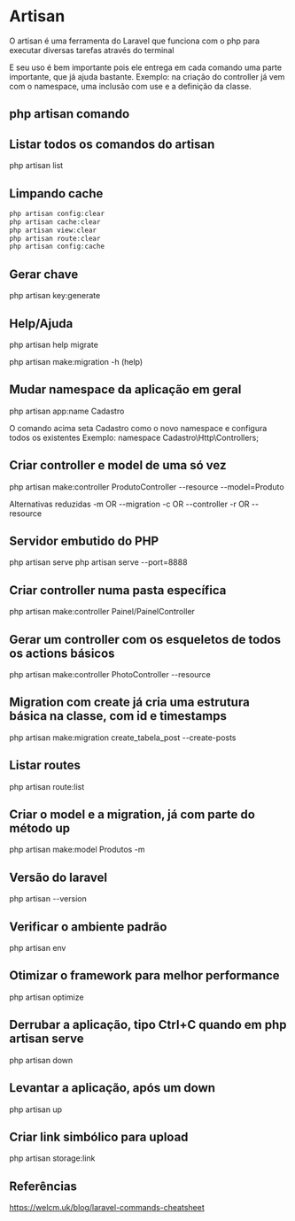 # Artisan

O artisan é uma ferramenta do Laravel que funciona com o php para executar diversas tarefas através do terminal

E seu uso é bem importante pois ele entrega em cada comando uma parte importante, que já ajuda bastante. Exemplo: na criação do controller já vem com o namespace, uma inclusão com use e a definição da classe.

## php artisan comando

## Listar todos os comandos do artisan
php artisan list

## Limpando cache
```php
php artisan config:clear
php artisan cache:clear
php artisan view:clear
php artisan route:clear
php artisan config:cache
```
## Gerar chave
php artisan key:generate

## Help/Ajuda
php artisan help migrate

php artisan make:migration -h (help)

## Mudar namespace da aplicação em geral
php artisan app:name Cadastro

O comando acima seta Cadastro como o novo namespace e configura todos os existentes
Exemplo: namespace Cadastro\Http\Controllers;

## Criar controller e model de uma só vez
php artisan make:controller ProdutoController --resource --model=Produto

Alternativas reduzidas
-m OR --migration
-c OR --controller
-r OR --resource

## Servidor embutido do PHP
php artisan serve
php artisan serve --port=8888

## Criar controller numa pasta específica
php artisan make:controller Painel/PainelController

## Gerar um controller com os esqueletos de todos os actions básicos
php artisan make:controller PhotoController --resource

## Migration com create já cria uma estrutura básica na classe, com id e timestamps
php artisan make:migration create_tabela_post --create-posts

## Listar routes
php artisan route:list

## Criar o model e a migration, já com parte do método up
php artisan make:model Produtos -m

## Versão do laravel
php artisan --version

## Verificar o ambiente padrão
php artisan env

## Otimizar o framework para melhor performance
php artisan optimize

## Derrubar a aplicação, tipo Ctrl+C quando em php artisan serve
php artisan down

## Levantar a aplicação, após um down
php artisan up

## Criar link simbólico para upload
php artisan storage:link

## Referências
https://welcm.uk/blog/laravel-commands-cheatsheet


